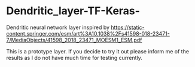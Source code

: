 # Dendritic_layer-TF-Keras-
Dendritic neural network layer inspired by 
https://static-content.springer.com/esm/art%3A10.1038%2Fs41598-018-23471-7/MediaObjects/41598_2018_23471_MOESM1_ESM.pdf

This is a prototype layer.
If you decide to try it out please inform me of the results as I do not have much time for testing currently.
